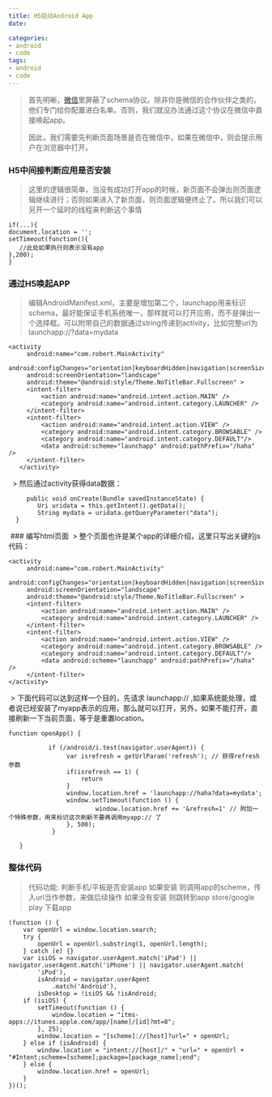 ```yaml
---
title: H5启动Android App
date: 

categories: 
- android 
- code
tags:  
- android
- code
---
```


> 首先明晰，[微信](http://lib.csdn.net/base/wechat)里屏蔽了schema协议。除非你是微信的合作伙伴之类的，他们专门给你配置进白名单。否则，我们就没办法通过这个协议在微信中直接唤起app。
>
> 因此，我们需要先判断页面场景是否在微信中，如果在微信中，则会提示用户在浏览器中打开。

### H5中间接判断应用是否安装

> 这里的逻辑很简单，当没有成功打开app的时候，新页面不会弹出则页面逻辑继续进行；否则如果进入了新页面，则页面逻辑便终止了。所以我们可以另开一个延时的线程来判断这个事情

```
if(...){
document.location = '';
setTimeout(function(){
   //此处如果执行则表示没有app
},200);
}
```


### 通过H5唤起APP

> 编辑AndroidManifest.xml，主要是增加第二个<intent-filter>，launchapp用来标识schema，最好能保证手机系统唯一，那样就可以打开应用，而不是弹出一个选择框。可以附带自己的数据通过string传递到activity，比如完整url为 launchapp://?data=mydata

```
<activity    
     android:name="com.robert.MainActivity"    
     android:configChanges="orientation|keyboardHidden|navigation|screenSize"    
     android:screenOrientation="landscape"    
     android:theme="@android:style/Theme.NoTitleBar.Fullscreen" >    
     <intent-filter>    
         <action android:name="android.intent.action.MAIN" />    
         <category android:name="android.intent.category.LAUNCHER" />    
     </intent-filter>    
     <intent-filter>    
         <action android:name="android.intent.action.VIEW" />    
         <category android:name="android.intent.category.BROWSABLE" />    
         <category android:name="android.intent.category.DEFAULT"/>    
         <data android:scheme="launchapp" android:pathPrefix="/haha" />    
     </intent-filter>    
   </activity>   
```


  > 然后通过activity获得data数据：

   ``` 
     public void onCreate(Bundle savedInstanceState) {             
     	Uri uridata = this.getIntent().getData();             
     	String mydata = uridata.getQueryParameter("data");            
     }  
   ```


 ### 编写html页面 
 > 整个页面也许是某个app的详细介绍，这里只写出关键的js代码：

```
<activity  
     android:name="com.robert.MainActivity"    
     android:configChanges="orientation|keyboardHidden|navigation|screenSize"    
     android:screenOrientation="landscape"    
     android:theme="@android:style/Theme.NoTitleBar.Fullscreen" >    
     <intent-filter>    
         <action android:name="android.intent.action.MAIN" />    
         <category android:name="android.intent.category.LAUNCHER" />    
     </intent-filter>    
     <intent-filter>    
         <action android:name="android.intent.action.VIEW" />    
         <category android:name="android.intent.category.BROWSABLE" />    
         <category android:name="android.intent.category.DEFAULT"/>    
         <data android:scheme="launchapp" android:pathPrefix="/haha" />    
     </intent-filter>    
</activity>   
```

 > 下面代码可以达到这样一个目的，先请求 launchapp:// ,如果系统能处理，或者说已经安装了myapp表示的应用，那么就可以打开，另外，如果不能打开，直接刷新一下当前页面，等于是重置location。

```
function openApp() {    
       
           if (/android/i.test(navigator.userAgent)) {    
                var isrefresh = getUrlParam('refresh'); // 获得refresh参数    
                if(isrefresh == 1) {    
                    return    
                }    
                window.location.href = 'launchapp://haha?data=mydata';    
                window.setTimeout(function () {    
                        window.location.href += '&refresh=1' // 附加一个特殊参数，用来标识这次刷新不要再调用myapp:// 了    
                }, 500);    
            }    
       
   }  

```

###  整体代码

> 代码功能: 判断手机/平板是否安装app 如果安装 则调用app的scheme，传入url当作参数，来做后续操作 如果没有安装 则跳转到app store/google play 下载app


```
(function () {
    var openUrl = window.location.search;
    try {
        openUrl = openUrl.substring(1, openUrl.length);
    } catch (e) {}
    var isiOS = navigator.userAgent.match('iPad') || navigator.userAgent.match('iPhone') || navigator.userAgent.match(
        'iPod'),
        isAndroid = navigator.userAgent
            .match('Android'),
        isDesktop = !isiOS && !isAndroid;
    if (isiOS) {
        setTimeout(function () {
            window.location = "itms-apps://itunes.apple.com/app/[name]/[id]?mt=8";
        }, 25);
        window.location = "[scheme]://[host]?url=" + openUrl;
    } else if (isAndroid) {
        window.location = "intent://[host]/" + "url=" + openUrl + "#Intent;scheme=[scheme];package=[package_name];end";
    } else {
        window.location.href = openUrl;
    }
})();
```